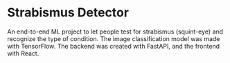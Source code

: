 # Strabismus Detector

An end-to-end ML project to let people test for strabismus (squint-eye) and recognize the type of condition.
The image classification model was made with TensorFlow. The backend was created with FastAPI, and
the frontend with React.

